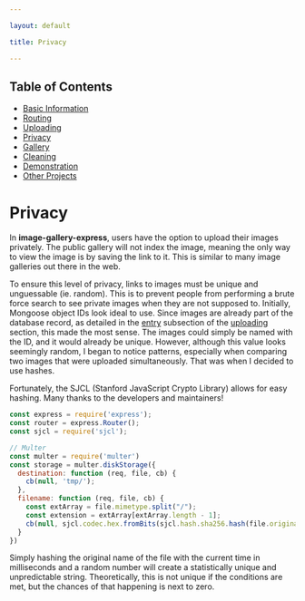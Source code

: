 ```yaml
---

layout: default

title: Privacy

---
```


## Table of Contents
- [Basic Information](./)
- [Routing](./routing)
- [Uploading](./uploading)
- [Privacy](./privacy)
- [Gallery](./gallery)
- [Cleaning](./cleaning)
- [Demonstration](./demo)
- [Other Projects](https://schwarzer-vulpecula.github.io)

# Privacy

In **image-gallery-express**, users have the option to upload their images privately. The public gallery will not index the image, meaning the only way to view the image is by saving the link to it. This is similar to many image galleries out there in the web.

To ensure this level of privacy, links to images must be unique and unguessable (ie. random). This is to prevent people from performing a brute force search to see private images when they are not supposed to. Initially, Mongoose object IDs look ideal to use. Since images are already part of the database record, as detailed in the [entry](./uploading#entry) subsection of the [uploading](./uploading) section, this made the most sense. The images could simply be named with the ID, and it would already be unique. However, although this value looks seemingly random, I began to notice patterns, especially when comparing two images that were uploaded simultaneously. That was when I decided to use hashes.

Fortunately, the SJCL (Stanford JavaScript Crypto Library) allows for easy hashing. Many thanks to the developers and maintainers!

```js
const express = require('express');
const router = express.Router();
const sjcl = require('sjcl');

// Multer
const multer = require('multer')
const storage = multer.diskStorage({
  destination: function (req, file, cb) {
    cb(null, 'tmp/');
  },
  filename: function (req, file, cb) {
    const extArray = file.mimetype.split("/");
    const extension = extArray[extArray.length - 1];
    cb(null, sjcl.codec.hex.fromBits(sjcl.hash.sha256.hash(file.originalname + Date.now() + Math.random())) + '.' + extension);
  }
})
```

Simply hashing the original name of the file with the current time in milliseconds and a random number will create a statistically unique and unpredictable string. Theoretically, this is not unique if the conditions are met, but the chances of that happening is next to zero.
